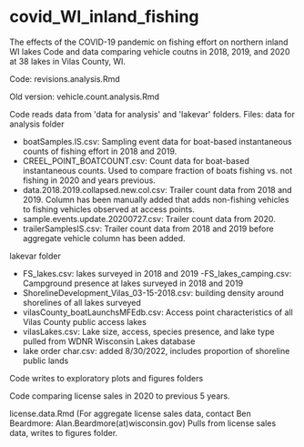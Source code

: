 # covid_WI_inland_fishing
The effects of the COVID-19 pandemic on fishing effort on northern inland WI lakes
Code and data comparing vehicle coutns in 2018, 2019, and 2020 at 38 lakes in Vilas County, WI. 

Code: revisions.analysis.Rmd

Old version: vehicle.count.analysis.Rmd

Code reads data from 'data for analysis' and 'lakevar' folders. 
Files:
data for analysis folder 
- boatSamples.IS.csv: Sampling event data for boat-based instantaneous counts of fishing effort in 2018 and 2019. 
- CREEL_POINT_BOATCOUNT.csv: Count data for boat-based instantaneous counts. Used to compare fraction of boats fishing vs. not fishing in 2020 and years previous.
- data.2018.2019.collapsed.new.col.csv: Trailer count data from 2018 and 2019. Column has been manually added that adds non-fishing vehicles to fishing vehicles observed at access points. 
- sample.events.update.20200727.csv: Trailer count data from 2020.
- trailerSamplesIS.csv: Trailer count data from 2018 and 2019 before aggregate vehicle column has been added. 

lakevar folder
- FS_lakes.csv: lakes surveyed in 2018 and 2019
-FS_lakes_camping.csv: Campground presence at lakes surveyed in 2018 and 2019
- ShorelineDevelopment_Vilas_03-15-2018.csv: building density around shorelines of all lakes surveyed
- vilasCounty_boatLaunchsMFEdb.csv: Access point characteristics of all Vilas County public access lakes
- vilasLakes.csv: Lake size, access, species presence, and lake type pulled from WDNR Wisconsin Lakes database
- lake order char.csv: added 8/30/2022, includes proportion of shoreline public lands

Code writes to exploratory plots and figures folders

Code comparing license sales in 2020 to previous 5 years. 

license.data.Rmd
(For aggregate license sales data, contact Ben Beardmore: Alan.Beardmore(at)wisconsin.gov)
Pulls from license sales data, writes to figures folder.
